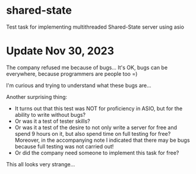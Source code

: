 # shared-state
Test task for implementing multithreaded Shared-State server using asio

# Update Nov 30, 2023
The company refused me because of bugs... It's OK, bugs can be everywhere, because programmers are people too =)

I'm curious and trying to understand what these bugs are...

Another surprising thing:
- It turns out that this test was NOT for proficiency in ASIO, but for the ability to write without bugs?
- Or was it a test of tester skills?
- Or was it a test of the desire to not only write a server for free and spend 9 hours on it, but also spend time on full testing for free? Moreover, in the accompanying note I indicated that there may be bugs because full testing was not carried out!
- Or did the company need someone to implement this task for free?

This all looks very strange...
